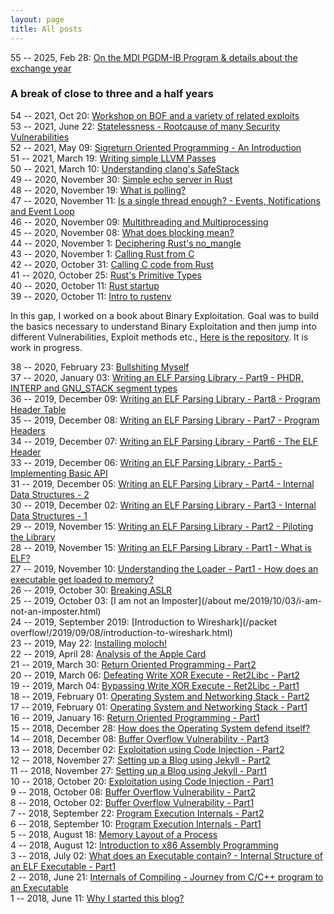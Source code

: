 ```yaml
---
layout: page
title: All posts
---
```


55 -- 2025, Feb 28: [On the MDI PGDM-IB Program & details about the exchange year](/non-technical/2025/02/28/on-the-mdi-pgdm-ib-program.html)       

### A break of close to three and a half years ###

54 -- 2021, Oct 20: [Workshop on BOF and a variety of related exploits](https://github.com/adwait1-G/bof-and-exploits)
<br/>
53 -- 2021, June 22: [Statelessness - Rootcause of many Security Vulnerabilities](/general/2021/06/19/statelessness-a-rootcause-for-security-vulnerabilities.html)
<br/>
52 -- 2021, May 09: [Sigreturn Oriented Programming - An Introduction](/reverse/engineering/and/binary/exploitation/series/2021/05/09/sigreturn-oriented-programming.html)
<br/>
51 -- 2021, March 19: [Writing simple LLVM Passes](/papers/2021/03/19/writing-simple-llvm-passes.html)
<br/>
50 -- 2021, March 10: [Understanding clang's SafeStack](/papers/2021/03/10/understanding-clang-safestack.html)
<br/>
49 -- 2020, November 30: [Simple echo server in Rust](/rust/2020/11/29/simple-echo-server-in-rust.html)
<br/>
48 -- 2020, November 19: [What is polling?](/rust/2020/11/19/what-is-polling.html)
<br/>
47 -- 2020, November 11: [Is a single thread enough? - Events, Notifications and Event Loop](/rust/2020/11/11/is-a-single-thread-enough.html)
<br/>
46 -- 2020, November 09: [Multithreading and Multiprocessing](/rust/2020/11/09/multithreading-and-multiprocessing.html)
<br/>
45 -- 2020, November 08: [What does blocking mean?](/rust/2020/11/08/what-does-blocking-mean.html)
<br/>
44 -- 2020, November 1: [Deciphering Rust's no_mangle](/rust/2020/11/01/deciphering-no-mangle.html)
<br/>
43 -- 2020, November 1: [Calling Rust from C](/rust/2020/11/01/c-calling-rust.html)
<br/>
42 -- 2020, October 31: [Calling C code from Rust](/rust/2020/10/31/rust-calling-c.html)
<br/>
41 -- 2020, October 25: [Rust's Primitive Types](/rust/2020/10/25/primitive-types.html)
<br/>
40 -- 2020, October 11: [Rust startup](/rust/2020/10/11/rust-startup.html)
<br/>
39 -- 2020, October 11: [Intro to rustenv](/rust/2020/10/11/intro-to-rustenv.html)
<br/>

In this gap, I worked on a book about Binary Exploitation. Goal was to build the basics necessary to understand Binary Exploitation and then jump into different Vulnerabilities, Exploit methods etc., [Here is the repository](https://github.com/adwait1-g/TheBEBook). It is work in progress.

38 -- 2020, February 23: [Bullshiting Myself](/about/me/2020/02/23/bullshiting-myself.html)
<br/>
37 -- 2020, January 03: [Writing an ELF Parsing Library - Part9 - PHDR, INTERP and GNU_STACK segment types](/write/your/own/xxxx/2020/01/03/writing-an-elf-parsing-library-part9-phdr-interp-gnu-stack-segment-types.html)
<br/>
36 -- 2019, December 09: [Writing an ELF Parsing Library - Part8 - Program Header Table](/write/your/own/xxxx/2019/12/09/writing-an-elf-parsing-library-part8-program-header-table.html)
<br/>
35 -- 2019, December 08: [Writing an ELF Parsing Library - Part7 - Program Headers](/write/your/own/xxxx/2019/12/08/writing-an-elf-parsing-library-part7-program-headers.html)
<br/>
34 -- 2019, December 07: [Writing an ELF Parsing Library - Part6 - The ELF Header](/write/your/own/xxxx/2019/12/07/writing-an-elf-parsing-library-part6-the-elf-header.html)
<br/>
33 -- 2019, December 06: [Writing an ELF Parsing Library - Part5 - Implementing Basic API](/write/your/own/xxxx/2019/12/06/writing-an-elf-parsing-library-part5-implementing-basic-api.html)
<br/>
31 -- 2019, December 05: [Writing an ELF Parsing Library - Part4 - Internal Data Structures - 2](/write/your/own/xxxx/2019/12/05/writing-an-elf-parsing-library-part4-internal-data-structures-2.html)
<br/>
30 -- 2019, December 02: [Writing an ELF Parsing Library - Part3 - Internal Data Structures - 1](/write/your/own/xxxx/2019/12/02/writing-an-elf-parsing-library-part3-internal-data-structures-1.html)
<br/>
29 -- 2019, November 15: [Writing an ELF Parsing Library - Part2 - Piloting the Library](/write/your/own/xxxx/2019/11/15/writing-an-elf-parsing-library-part2-piloting-the-library.html)
<br/>
28 -- 2019, November 15: [Writing an ELF Parsing Library - Part1 - What is ELF?](/write/your/own/xxxx/2019/11/15/writing-an-elf-parsing-library-part1-what-is-elf.html)
<br/>
27 -- 2019, November 10: [Understanding the Loader - Part1 - How does an executable get loaded to memory?](/reverse/engineering/and/binary/exploitation/series/2019/11/10/understanding-the-loader-part1-how-does-an-executable-get-loaded-to-memory.html)
<br/>
26 -- 2019, October 30: [Breaking ASLR](/breaking/aslr/2019/10/30/breaking-aslr-mainpage.html)
<br/>
25 -- 2019, October 03: [I am not an Imposter](/about me/2019/10/03/i-am-not-an-imposter.html)
<br/>
24 -- 2019, September 2019: [Introduction to Wireshark](/packet overflow!/2019/09/08/introduction-to-wireshark.html)
<br/>
23 -- 2019, May 22: [Installing moloch!](/moloch/2019/05/22/installing-moloch.html)
<br/>
22 -- 2019, April 28: [Analysis of the Apple Card](/random/stuff/2019/04/28/analysis-of-the-new-apple-card.html)
<br/>
21 -- 2019, March 30: [Return Oriented Programming - Part2](/reverse/engineering/and/binary/exploitation/series/2019/03/30/return-oriented-programming-part2.html)
<br/>
20 -- 2019, March 06: [Defeating Write XOR Execute - Ret2Libc - Part2](/reverse/engineering/and/binary/exploitation/series/2019/03/06/return-to-libc-part2.html)
<br/>
19 -- 2019, March 04: [Bypassing Write XOR Execute - Ret2Libc - Part1](/reverse/engineering/and/binary/exploitation/series/2019/03/04/return-to-libc-part1.html)
<br/>
18 -- 2019, February 01: [Operating System and Networking Stack - Part2](/packet/overflow/2019/02/01/operating-system-and-networking-stack-part2.html)
<br/>
17 -- 2019, February 01: [Operating System and Networking Stack - Part1](/packet/overflow/2019/02/01/operating-system-and-networking-stack-part1.html)
<br/>
16 -- 2019, January 16: [Return Oriented Programming - Part1](/reverse/engineering/and/binary/exploitation/series/2019/01/16/return-oriented-programming-part1.html)
<br/>
15 -- 2018, December 28: [How does the Operating System defend itself?](/reverse/engineering/and/binary/exploitation/series/2018/12/28/security-measures-by-os.html)
<br/>
14 -- 2018, December 08: [Buffer Overflow Vulnerability - Part3](/reverse/engineering/and/binary/exploitation/series/2018/12/08/buffer-overflow-vulnerability-03.html)
<br/>
13 -- 2018, December 02: [Exploitation using Code Injection - Part2](/reverse/engineering/and/binary/exploitation/series/2018/12/02/exploitation-using-code-injection-part02.html)
<br/>
12 -- 2018, November 27: [Setting up a Blog using Jekyll - Part2](/blogging/2018/11/27/setting-up-a-blog-using-jekyll-Part2.html)
<br/>
11 -- 2018, November 27: [Setting up a Blog using Jekyll - Part1](/blogging/2018/11/27/setting-up-a-blog-using-jekyll-Part1.html)
<br/>
10 -- 2018, October 20: [Exploitation using Code Injection - Part1](/reverse/engineering/and/binary/exploitation/series/2018/10/20/exploitation-using-code-injection-part01.html)
<br/>
9 -- 2018, October 08: [Buffer Overflow Vulnerability - Part2](/reverse/engineering/and/binary/exploitation/series/2018/10/08/buffer-overflow-vulnerability-02.html)
<br/>
8 -- 2018, October 02: [Buffer Overflow Vulnerability - Part1](/reverse/engineering/and/binary/exploitation/series/2018/10/02/buffer-overflow-vulnerability-01.html)
<br/>
7 -- 2018, September 22: [Program Execution Internals - Part2](/reverse/engineering/and/binary/exploitation/series/2018/09/22/program-execution-internals-part-2.html)
<br/>
6 -- 2018, September 10: [Program Execution Internals - Part1](/reverse/engineering/and/binary/exploitation/series/2018/09/10/program-execution-internals-part-1.html)
<br/>
5 -- 2018, August 18: [Memory Layout of a Process](/reverse/engineering/and/binary/exploitation/series/2018/08/18/memory-layout-of-a-process.html)
<br/>
4 -- 2018, August 12: [Introduction to x86 Assembly Programming](/reverse/engineering/and/binary/exploitation/series/2018/08/12/introduction-to-x86-assembly-programming.html)
<br/>
3 -- 2018, July 02: [What does an Executable contain? - Internal Structure of an ELF Executable - Part1](/reverse/engineering/and/binary/exploitation/series/2018/07/02/what-does-an-executable-contain-internal-structure-of-an-ELF-executable-part1.html)
<br/>
2 -- 2018, June 21: [Internals of Compiling - Journey from C/C++ program to an Executable](/reverse/engineering/and/binary/exploitation/series/2018/06/21/internals-of-compiling-Journey-from-C-program-to-an-executable.html)
<br/>
1 -- 2018, June 11: [Why I started this blog?](/why/i/started/this/blog2018/06/11/why-i-started-this-blog.html)
